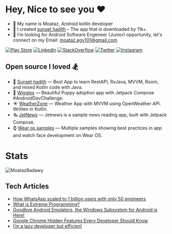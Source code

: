 # Hey, Nice to see you ❤️
- 🥷 My name is Moataz, Android kotlin developer
- 🔭 I created [sunset hadith](https://github.com/MoatazBadawy/Sunset-hadith) – The app that is downloaded by 11k+.
- 👯 I’m looking for Android Software Engeneer (Junior) opportunity, let's connect on my Email: moataz.egy101@gmail.com

[![Play Store](https://img.shields.io/badge/-PlayStore-ffffff?style=flat&logo=googleplay&logoColor=27ae60)](https://play.google.com/store/apps/details?id=com.moataz.afternoonhadeeth&hl=en&gl=US) [![LinkedIn](https://img.shields.io/badge/-LinkedIn-ffffff?style=flat&logo=linkedin&logoColor=0984e3)](https://www.linkedin.com/in/moataz-badawy) [![StackOverflow](https://img.shields.io/badge/-StackOverflow-ffffff?style=flat&logo=StackOverflow)](https://stackoverflow.com/users/13440404/moataz) [![Twitter](https://img.shields.io/badge/-Twitter-ffffff?style=flat&logo=Twitter)](https://twitter.com/thecoderui) [![Instagram](https://img.shields.io/badge/-Instagram-ffffff?style=flat&logo=Instagram)](https://www.instagram.com/thecoderui/?hl=en)

## Open source I loved 🏂
- 🕌 [Sunset hadith](https://github.com/MoatazBadawy/Sunset-hadith) — Best App to learn RestAPI, RxJava, MVVM, Room, and mixed Kotlin code with Java.
- 🐶 [Wiggles](https://github.com/MoatazBadawy/Wiggles) — Beautiful Puppy adoption app with Jetpack Compose #AndroidDevChallenge.
- ☀️ [WeatherZone](https://github.com/SoumikBhatt/WeatherZone) — Weather App with MVVM using OpenWeather API. Written in Kotlin.
- 🗞 [JetNews](https://github.com/android/compose-samples/tree/master/JetNews) — Jetnews is a sample news reading app, built with Jetpack Compose. 
- ⌚️ [Wear os samples](https://github.com/android/wear-os-samples) — Multiple samples showing best practices in app and watch face development on Wear OS.

# Stats 
<p><img align="center" src="https://github-readme-streak-stats.herokuapp.com/?user=MoatazBadawy&" alt="MoatazBadawy" /></p>

## Tech Articles
- [How WhatsApp scaled to 1 billion users with only 50 engineers](https://www.quastor.org/p/how-whatsapp-scaled-to-1-billion)
- [What is Extreme Programming?](https://www.developer.com/project-management/extreme-programming-2/)
- [Goodbye Android Emulators, the Windows Subsystem for Android is Here!](https://montemagno.com/goodbye-android-emulators-windows-subsytem-for-android-is-here/)
- [Google Chrome Hidden Features Every Developer Should Know](https://blog.bitsrc.io/google-chrome-experimental-features-for-developers-a9a7cc9d1b30)
- [I’m a lazy developer but efficien!](https://levelup.gitconnected.com/im-a-lazy-developer-but-be-efficient-600437ecca2e)

